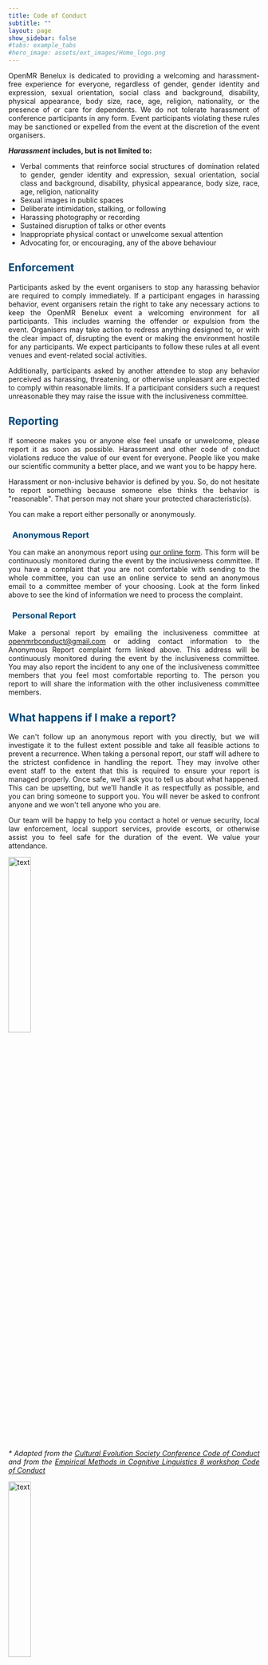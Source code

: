 ```yaml
---
title: Code of Conduct
subtitle: ""
layout: page
show_sidebar: false
#tabs: example_tabs
#hero_image: assets/ext_images/Home_logo.png
---
```


<style>
img {
  width: 30%;
  height: auto;
  display: inline-block;
}
</style>

<p><div style="text-align: justify">OpenMR Benelux is dedicated to providing a welcoming and harassment-free experience for everyone, regardless of gender, gender identity and expression, sexual orientation, social class and background, disability, physical appearance, body size, race, age, religion, nationality, or the presence of or care for dependents. We do not tolerate harassment of conference participants in any form. Event participants violating these rules may be sanctioned or expelled from the event at the discretion of the event organisers.</div></p>
<p><div style="text-align: justify"><b><i>Harassment</i> includes, but is not limited to:</b></div></p>

* <div style="text-align: justify">Verbal comments that reinforce social structures of domination related to gender, gender identity and expression, sexual orientation,  social class and background, disability, physical appearance, body size, race, age, religion, nationality</div>
* <div style="text-align: justify">Sexual images in public spaces</div>
* <div style="text-align: justify">Deliberate intimidation, stalking, or following</div>
* <div style="text-align: justify">Harassing photography or recording</div>
* <div style="text-align: justify">Sustained disruption of talks or other events</div>
* <div style="text-align: justify">Inappropriate physical contact or unwelcome sexual attention</div>
* <div style="text-align: justify">Advocating for, or encouraging, any of the above behaviour</div>

<h2 style="color:#004777"> Enforcement </h2>
<!-- <p><div style="text-align: justify"><b>Enforcement</b></div></p> -->
<p><div style="text-align: justify">Participants asked by the event organisers to stop any harassing behavior are required to comply immediately. If a participant engages in harassing behavior, event organisers retain the right to take any necessary actions to keep the OpenMR Benelux event a welcoming environment for all participants. This includes warning the offender or expulsion from the event. Organisers may take action to redress anything designed to, or with the clear impact of, disrupting the event or making the environment hostile for any participants. We expect participants to follow these rules at all event venues and event-related social activities.</div></p>
<p><div style="text-align: justify">Additionally, participants asked by another attendee to stop any behavior perceived as harassing, threatening, or otherwise unpleasant are expected to comply within reasonable limits. If a participant considers such a request unreasonable they may raise the issue with the inclusiveness committee.</div></p>

<h2 style="color:#004777"> Reporting </h2>
<!-- <p><div style="text-align: justify"><b>Reporting</b></div></p> -->
<p><div style="text-align: justify">If someone makes you or anyone else feel unsafe or unwelcome, please report it as soon as possible. Harassment and other code of conduct violations reduce the value of our event for everyone. People like you make our scientific community a better place, and we want you to be happy here.</div></p>
<p><div style="text-align: justify">Harassment or non-inclusive behavior is defined by you. So, do not hesitate to report something because someone else thinks the behavior is "reasonable". That person may not share your protected characteristic(s).</div></p>
<p><div style="text-align: justify">You can make a report either personally or anonymously.</div></p>

<h3 style="color:#004777"><i class="far fa-share-square" style="position: relative; top: -5px; text-indent: 0px; vertical-align: middle; color:#004777"></i>&nbsp;&nbsp;Anonymous Report </h3>
<!-- <p><div style="text-align: justify"><b>Anonymous Report</b></div></p> -->
<p><div style="text-align: justify">You can make an anonymous report using <a href="https://docs.google.com/forms/d/e/1FAIpQLSej3wnhumQqY4RPV0DdMsh69VQcMELMpEl9mdJ1LkL6Lj9zOg/viewform?usp=sf_link">our online form</a>. This form will be continuously monitored during the event by the inclusiveness committee. If you have a complaint that you are not comfortable with sending to the whole committee, you can use an online service to send an anonymous email to a committee member of your choosing. Look at the form linked above to see the kind of information we need to process the complaint.</div></p>

<h3 style="color:#004777"><i class="far fa-share-square" style="position: relative; top: -5px; text-indent: 0px; vertical-align: middle; color:#004777"></i>&nbsp;&nbsp;Personal Report </h3>
<!-- <p><div style="text-align: justify"><b>Personal Report</b></div></p> -->
<p><div style="text-align: justify">Make a personal report by emailing the inclusiveness committee at <a href="mailto:openmrbconduct@gmail.com">openmrbconduct@gmail.com</a> or adding contact information to the Anonymous Report complaint form linked above. This address will be continuously monitored during the event by the inclusiveness committee. You may also report the incident to any one of the inclusiveness committee members that you feel most comfortable reporting to. The person you report to will share the information with the other inclusiveness committee members.</div></p>

<h2 style="color:#004777"> What happens if I make a report? </h2>
<!-- <p><div style="text-align: justify"><b>What happens if I make a report?</b></div></p> -->
<p><div style="text-align: justify">We can't follow up an anonymous report with you directly, but we will investigate it to the fullest extent possible and take all feasible actions to prevent a recurrence. When taking a personal report, our staff will adhere to the strictest confidence in handling the report. They may involve other event staff to the extent that this is required to ensure your report is managed properly. Once safe, we'll ask you to tell us about what happened. This can be upsetting, but we'll handle it as respectfully as possible, and you can bring someone to support you. You will never be asked to confront anyone and we won't tell anyone who you are.</div></p>
<p><div style="text-align: justify">Our team will be happy to help you contact a hotel or venue security, local law enforcement, local support services, provide escorts, or otherwise assist you to feel safe for the duration of the event. We value your attendance.</div></p>

<img src="../assets/ext_images/2020/post_separator.png" alt="text">

<p><div style="text-align: justify"><i>* Adapted from the <a href="https://www.eiseverywhere.com/ehome/ces18/code-of-conduct/">Cultural Evolution Society Conference Code of Conduct</a> and from the <a href="https://sisu.ut.ee/emcl8tartu/code-conduct">Empirical Methods in Cognitive Linguistics 8 workshop Code of Conduct</a></i></div></p>

<img src="../assets/ext_images/2020/post_separator.png" alt="text">
<br>
<a href="../#"><i class="fas fa-arrow-alt-circle-up" style="position: relative; top: -3px; text-indent: 0px; vertical-align: middle; color:#004777;"></i></a>
